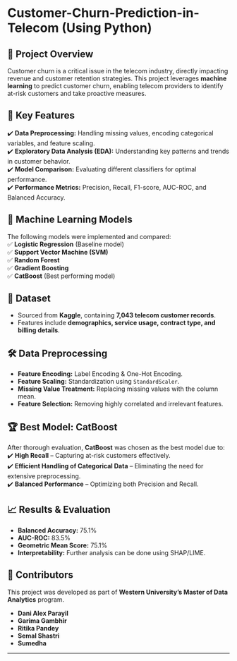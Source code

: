 # Customer-Churn-Prediction-in-Telecom (Using Python)

## 📌 Project Overview  
Customer churn is a critical issue in the telecom industry, directly impacting revenue and customer retention strategies. This project leverages **machine learning** to predict customer churn, enabling telecom providers to identify at-risk customers and take proactive measures.

## 🚀 Key Features  
✔️ **Data Preprocessing:** Handling missing values, encoding categorical variables, and feature scaling.  
✔️ **Exploratory Data Analysis (EDA):** Understanding key patterns and trends in customer behavior.  
✔️ **Model Comparison:** Evaluating different classifiers for optimal performance.  
✔️ **Performance Metrics:** Precision, Recall, F1-score, AUC-ROC, and Balanced Accuracy.  

## 🔬 Machine Learning Models  
The following models were implemented and compared:  
✅ **Logistic Regression** (Baseline model)  
✅ **Support Vector Machine (SVM)**  
✅ **Random Forest**  
✅ **Gradient Boosting**  
✅ **CatBoost** (Best performing model)  

## 📂 Dataset  
- Sourced from **Kaggle**, containing **7,043 telecom customer records**.  
- Features include **demographics, service usage, contract type, and billing details**.  

## 🛠️ Data Preprocessing  
- **Feature Encoding:** Label Encoding & One-Hot Encoding.  
- **Feature Scaling:** Standardization using `StandardScaler`.  
- **Missing Value Treatment:** Replacing missing values with the column mean.  
- **Feature Selection:** Removing highly correlated and irrelevant features.  

## 🏆 Best Model: **CatBoost**  
After thorough evaluation, **CatBoost** was chosen as the best model due to:  
✔️ **High Recall** – Capturing at-risk customers effectively.  
✔️ **Efficient Handling of Categorical Data** – Eliminating the need for extensive preprocessing.  
✔️ **Balanced Performance** – Optimizing both Precision and Recall.  

## 📈 Results & Evaluation  
- **Balanced Accuracy:** 75.1%  
- **AUC-ROC:** 83.5%  
- **Geometric Mean Score:** 75.1%  
- **Interpretability:** Further analysis can be done using SHAP/LIME.  

## 👥 Contributors  
This project was developed as part of **Western University’s Master of Data Analytics** program.  
- **Dani Alex Parayil**  
- **Garima Gambhir**  
- **Ritika Pandey**  
- **Semal Shastri**  
- **Sumedha**  

---
